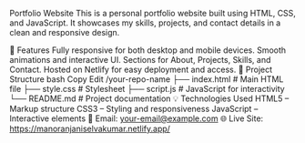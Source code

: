 Portfolio Website
This is a personal portfolio website built using HTML, CSS, and JavaScript. It showcases my skills, projects, and contact details in a clean and responsive design.

🚀 Features
Fully responsive for both desktop and mobile devices.
Smooth animations and interactive UI.
Sections for About, Projects, Skills, and Contact.
Hosted on Netlify for easy deployment and access.
📂 Project Structure
bash
Copy
Edit
/your-repo-name
├── index.html        # Main HTML file
├── style.css         # Stylesheet
├── script.js         # JavaScript for interactivity
└── README.md         # Project documentation
💡 Technologies Used
HTML5 – Markup structure
CSS3 – Styling and responsiveness
JavaScript – Interactive elements
📧 Email: your-email@example.com
🌐 Live Site: https://manoranjaniselvakumar.netlify.app/

